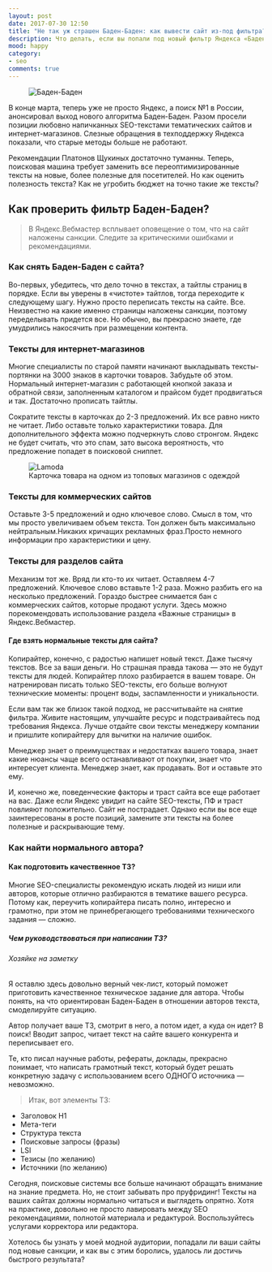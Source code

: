 ```yaml
---
layout: post
date: 2017-07-30 12:50
title: "Не так уж страшен Баден-Баден: как вывести сайт из-под фильтра?"
description: Что делать, если вы попали под новый фильтр Яндекса «Баден-Баден»? Как проверить его наличие на сайте? Практические рекомендации для владельцев сайтов.
mood: happy
category:
- seo
comments: true
---
```


<figure>
    <img src="http://dubkov.xyz/assets/img/baden-baden.png" alt="Баден-Баден" />
</figure>

В конце марта, теперь уже не просто Яндекс, а поиск №1 в России, анонсировал выход нового алгоритма Баден-Баден. Разом просели позиции любовно напичканных SEO-текстами тематических сайтов и интернет-магазинов. Слезные обращения в техподдержку Яндекса показали, что старые методы больше не работают.

<!--more-->

Рекомендации Платонов Щукиных достаточно туманны. Теперь, поисковая машина требует заменить все переоптимизированные тексты на новые, более полезные для посетителей. Но как оценить полезность текста? Как не угробить бюджет на точно такие же тексты?

## Как проверить фильтр Баден-Баден?

>В Яндекс.Вебмастер всплывает оповещение о том, что на сайт наложены санкции. Следите за критическими ошибками и рекомендациями.

### Как снять Баден-Баден с сайта?

Во-первых, убедитесь, что дело точно в текстах, а тайтлы страниц в порядке. Если вы уверены в «чистоте» тайтлов, тогда переходите к следующему шагу. Нужно просто переписать тексты на сайте. Все. 
Неизвестно на какие именно страницы наложены санкции, поэтому переделывать придется все. Но обычно, вы прекрасно знаете, где умудрились накосячить при размещении контента.

### Тексты для интернет-магазинов

Многие специалисты по старой памяти начинают выкладывать тексты-портянки на 3000 знаков в карточки товаров. Забудьте об этом. Нормальный интернет-магазин с работающей кнопкой заказа и обратной связи, заполненным каталогом и прайсом будет продвигаться и так. Достаточно прописать тайтлы. 

Сократите тексты в карточках до 2-3 предложений. Их все равно никто не читает. Либо оставьте только характеристики товара. 
Для дополнительного эффекта можно подчеркнуть слово стронгом. Яндекс не будет считать, что это спам, зато высока вероятность, что предложение попадет в поисковой сниппет.

<figure>
    <img src="http://dubkov.xyz/assets/img/lamoda.png" alt="Lamoda" />
    <figcaption>Карточка товара на одном из топовых магазинов с одеждой</figcaption>
</figure>

### Тексты для коммерческих сайтов

Оставьте 3-5 предложений и одно ключевое слово. Смысл в том, что мы просто увеличиваем объем текста. Тон должен быть максимально нейтральным.Никаких кричащих рекламных фраз.Просто немного информации про характеристики и цену.

### Тексты для разделов сайта

Механизм тот же. Вряд ли кто-то их читает. Оставляем 4-7 предложений. Ключевое слово вставьте 1-2 раза. Можно разбить его на несколько предложений. 
Гораздо быстрее снимается бан с коммерческих сайтов, которые продают услуги. Здесь можно порекомендовать использование раздела «Важные страницы» в Яндекс.Вебмастер.

#### Где взять нормальные тексты для сайта?

Копирайтер, конечно, с радостью напишет новый текст. Даже тысячу текстов. Все за ваши деньги. Но страшная правда такова — это не будут тексты для людей. Копирайтер плохо разбирается в вашем товаре. Он натренирован писать только SEO-тексты, его больше волнуют технические моменты: процент воды, заспамленности и уникальности.

Если вам так же близок такой подход, не рассчитывайте на снятие фильтра. Живите настоящим, улучшайте ресурс и подстраивайтесь под требования Яндекса. Лучше отдайте свои тексты менеджеру компании и пришлите копирайтеру для вычитки на наличие ошибок. 

Менеджер знает о преимуществах и недостатках вашего товара, знает какие нюансы чаще всего останавливают от покупки, знает что интересует клиента. Менеджер знает, как продавать. Вот и оставьте это ему.

И, конечно же, поведенческие факторы и траст сайта все еще работает на вас. Даже если Яндекс увидит на сайте SEO-тексты, ПФ и траст повлияют положительно. Сайт не пострадает. Однако если вы все еще заинтересованы в росте позиций, замените эти тексты на более полезные и раскрывающие тему. 

### Как найти нормального автора?

#### Как подготовить качественное ТЗ?

Многие SEO-специалисты рекомендую искать людей из ниши или авторов, которые отлично разбираются в тематике вашего ресурса. Потому как, переучить копирайтера писать полно, интересно и грамотно, при этом не принебрегающего требованиями технического задания — сложно.

##### Чем руководствоваться при написании ТЗ?
###### Хозяйке на заметку

Я оставлю здесь довольно верный чек-лист, который поможет приготовить качественное техническое задание для автора. Чтобы понять, на что ориентирован Баден-Баден в отношении авторов текста, смоделируйте ситуацию. 

Автор получает ваше ТЗ, смотрит в него, а потом идет, а куда он идет? В поиск! Вводит запрос, читает текст на сайте вашего конкурента и переписывает его.

Те, кто писал научные работы, рефераты, доклады, прекрасно понимает, что написать грамотный текст, который будет решать конкретную задачу с использованием всего ОДНОГО источника — невозможно.

>Итак, вот элементы ТЗ:

* Заголовок H1
* Мета-теги
* Структура текста
* Поисковые запросы (фразы)
* LSI
* Тезисы (по желанию)
* Источники (по желанию)

Сегодня, поисковые системы все больше начинают обращать внимание на знание предмета. Но, не стоит забывать про пруфридинг! Тексты на ваших сайтах должны нормально читаться и выглядеть опрятно.
Хотя на практике, довольно не просто лавировать между SEO рекомендациями, полнотой материала и редактурой. Воспользуйтесь услугами корректора или редактора.

Хотелось бы узнать у моей модной аудитории, попадали ли ваши сайты под новые санкции, и как вы с этим боролись, удалось ли достичь быстрого результата?

